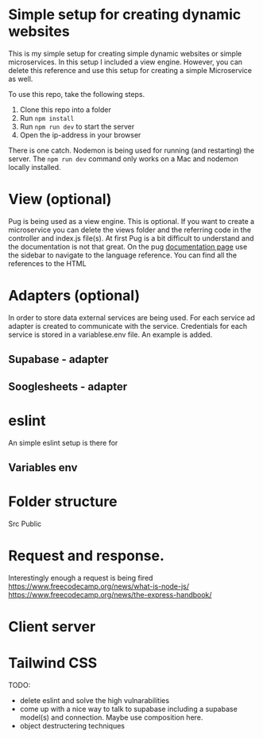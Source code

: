 # Simple setup for creating dynamic websites

This is my simple setup for creating simple dynamic websites or simple microservices. In this setup I included a view engine. However, you can delete this reference and use this setup for creating a simple Microservice as well. 

To use this repo, take the following steps.
1. Clone this repo into a folder
2. Run `npm install`
3. Run `npm run dev` to start the server
4. Open the ip-address in your browser

There is one catch. Nodemon is being used for running (and restarting) the server. The `npm run dev` command only works on a Mac and nodemon locally installed.

# View (optional)
Pug is being used as a view engine. This is optional. If you want to create a microservice you can delete the views folder and the referring code in the controller and index.js file(s). At first Pug is a bit difficult to understand and the documentation is not that great. On the pug [documentation page](https://pugjs.org/api/getting-started.html) use the sidebar to navigate to the language reference. You can find all the references to the HTML

# Adapters (optional)
In order to store data external services are being used. For each service ad adapter is created to communicate with the service. Credentials for each service is stored in a variablese.env file. An example is added.

## Supabase - adapter

## Sooglesheets - adapter

# eslint
An simple eslint setup is there for

## Variables env

# Folder structure

Src
Public

# Request and response.
Interestingly enough a request is being fired
https://www.freecodecamp.org/news/what-is-node-js/
https://www.freecodecamp.org/news/the-express-handbook/


# Client server

# Tailwind CSS

TODO: 
- delete eslint and solve the high vulnarabilities
- come up with a nice way to talk to supabase including a supabase model(s) and connection. Maybe use composition here.
- object destructering techniques